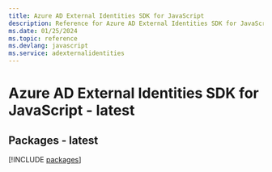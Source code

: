 ```yaml
---
title: Azure AD External Identities SDK for JavaScript
description: Reference for Azure AD External Identities SDK for JavaScript
ms.date: 01/25/2024
ms.topic: reference
ms.devlang: javascript
ms.service: adexternalidentities
---
```

# Azure AD External Identities SDK for JavaScript - latest
## Packages - latest
[!INCLUDE [packages](ad-external-identities-index.md)]